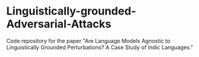 # Linguistically-grounded-Adversarial-Attacks
Code repository for the paper "Are Language Models Agnostic to Linguistically Grounded Perturbations? A Case Study of Indic Languages."
